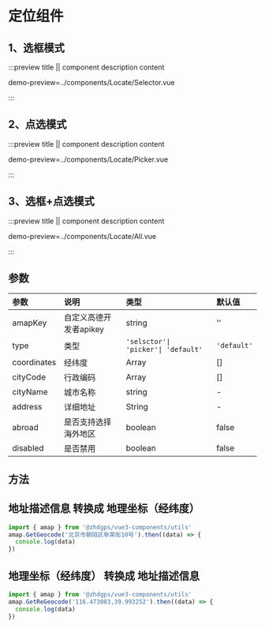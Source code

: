 # 定位组件

## 1、选框模式

:::preview title || component description content

demo-preview=../components/Locate/Selector.vue

:::

## 2、点选模式

:::preview title || component description content

demo-preview=../components/Locate/Picker.vue

:::

## 3、选框+点选模式

:::preview title || component description content

demo-preview=../components/Locate/All.vue

:::

## 参数

| 参数 | 说明 | 类型 | 默认值 |
|:-|:-|:-|:-|
| amapKey | 自定义高德开发者apikey | string | '' |
| type | 类型 | `'selsctor'\| 'picker'\| 'default'` | `'default'` |
| coordinates | 经纬度 | Array | [] |
| cityCode | 行政编码 | Array | [] |
| cityName | 城市名称 | string | - |
| address | 详细地址 | String | - |
| abroad | 是否支持选择海外地区 | boolean | false |
| disabled | 是否禁用 | boolean | false |

## 方法
## 地址描述信息 转换成 地理坐标（经纬度）

```ts
import { amap } from '@zhdgps/vue3-components/utils'
amap.GetGeocode('北京市朝阳区阜荣街10号').then((data) => {
  console.log(data)
})
```

## 地理坐标（经纬度） 转换成 地址描述信息

```ts
import { amap } from '@zhdgps/vue3-components/utils'
amap.GetReGeocode('116.473083,39.993252').then((data) => {
  console.log(data)
})
```
